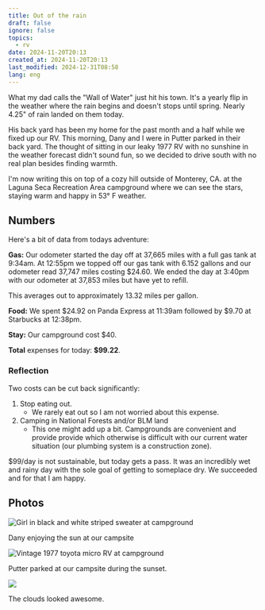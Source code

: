 ```yaml
---
title: Out of the rain
draft: false
ignore: false
topics:
  - rv
date: 2024-11-20T20:13
created_at: 2024-11-20T20:13
last_modified: 2024-12-31T08:58
lang: eng
---
```


What my dad calls the "Wall of Water" just hit his town. It's a yearly flip in the weather where the rain begins and doesn't stops until spring. Nearly 4.25" of rain landed on them today.

His back yard has been my home for the past month and a half while we fixed up our RV.  This morning, Dany and I were in Putter parked in their back yard. The thought of sitting in our leaky 1977 RV with no sunshine in the weather forecast didn't sound fun, so we decided to drive south with no real plan besides finding warmth.

I'm now writing this on top of a cozy hill outside of Monterey, CA. at the Laguna Seca Recreation Area campground where we can see the stars, staying warm and happy in 53° F weather.

## Numbers

Here's a bit of data from todays adventure:

**Gas:** Our odometer started the day off at 37,665 miles with a full gas tank at 9:34am. At 12:55pm we topped off our gas tank with 6.152 gallons and our odometer read 37,747 miles costing $24.60. We ended the day at 3:40pm with our odometer at 37,853 miles but have yet to refill.

This averages out to approximately 13.32 miles per gallon.

**Food:** We spent $24.92 on Panda Express at 11:39am followed by $9.70 at Starbucks at 12:38pm.

**Stay:** Our campground cost $40.

**Total** expenses for today: **$99.22**.

### Reflection

Two costs can be cut back significantly:
1. Stop eating out.
	- We rarely eat out so I am not worried about this expense.
2. Camping in National Forests and/or BLM land
	- This one might add up a bit. Campgrounds are convenient and provide provide which otherwise is difficult with our current water situation (our plumbing system is a construction zone).

$99/day is not sustainable, but today gets a pass. It was an incredibly wet and rainy day with the sole goal of getting to someplace dry. We succeeded and for that I am happy.


## Photos

![Girl in black and white striped sweater at campground](https://i.imgur.com/UHfgKJ3.jpeg)

Dany enjoying the sun at our campsite

![Vintage 1977 toyota micro RV at campground ](https://i.imgur.com/zLFjAGe.jpeg)

Putter parked at our campsite during the sunset.

![](https://i.imgur.com/6hBDIM6.jpeg)

The clouds looked awesome.
